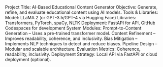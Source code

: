 Project Title: AI-Based Educational Content Generator
Objective: Generate, refine, and evaluate educational content using AI models.
Tools & Libraries:
Model: LLaMA 2 (or GPT-3.5/GPT-4 via Hugging Face)
Libraries: Transformers, PyTorch, spaCy, NLTK
Deployment: FastAPI for API, GitHub Codespaces for development
System Modules:
Prompt-to-Content Generation – Uses a pre-trained transformer model.
Content Refinement – Improves readability, coherence, and inclusivity.
Bias Mitigation – Implements NLP techniques to detect and reduce biases.
Pipeline Design – Modular and scalable architecture.
Evaluation Metrics: Coherence, readability, inclusivity.
Deployment Strategy: Local API via FastAPI or cloud deployment (optional).